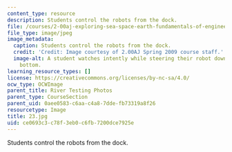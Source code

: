 ```yaml
---
content_type: resource
description: Students control the robots from the dock.
file: /courses/2-00aj-exploring-sea-space-earth-fundamentals-of-engineering-design-spring-2009/ce0693c3c78f3eb0c6fb7200dce7925e_23.jpg
file_type: image/jpeg
image_metadata:
  caption: Students control the robots from the dock.
  credit: 'Credit: Image courtesy of 2.00AJ Spring 2009 course staff.'
  image-alt: A student watches intently while steering their robot down to the river
    bottom.
learning_resource_types: []
license: https://creativecommons.org/licenses/by-nc-sa/4.0/
ocw_type: OCWImage
parent_title: River Testing Photos
parent_type: CourseSection
parent_uid: 0aee0583-c6aa-c4a8-7dde-fb73319a8f26
resourcetype: Image
title: 23.jpg
uid: ce0693c3-c78f-3eb0-c6fb-7200dce7925e
---
```

Students control the robots from the dock.